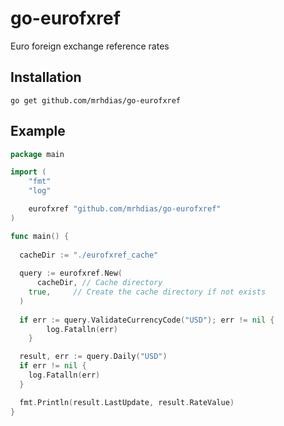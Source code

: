 # go-eurofxref
Euro foreign exchange reference rates

## Installation
```
go get github.com/mrhdias/go-eurofxref
```
## Example
```go
package main

import (
	"fmt"
	"log"

	eurofxref "github.com/mrhdias/go-eurofxref"
)

func main() {
  
  cacheDir := "./eurofxref_cache"
  
  query := eurofxref.New(
	  cacheDir, // Cache directory
    true,     // Create the cache directory if not exists
  )
  
  if err := query.ValidateCurrencyCode("USD"); err != nil {
		log.Fatalln(err)
	}

  result, err := query.Daily("USD")
  if err != nil {
    log.Fatalln(err)
  }

  fmt.Println(result.LastUpdate, result.RateValue)
}

```
